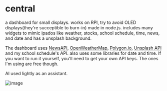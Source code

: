 # central
a dashboard for small displays.
works on RPI, try to avoid OLED displays(they're succeptible to burn-in)
made in node.js. includes many widgets to mimic ipados like weather, stocks, school schedule, time, news, and date and has a unsplash background.

The dashboard uses [NewsAPI](https://newsapi.org/), [OpenWeatherMap](https://openweathermap.org/), [Polygon.io](https://polygon.io/), [Unsplash API](https://unsplash.com/developers) and my school schedule's API. also uses some libraries for date and time. If you want to run it yourself, you'll need to get your own API keys. The ones I'm using are free though.

AI used lightly as an assistant.

![image](https://github.com/user-attachments/assets/f0874b4d-7ff0-44f2-a0bd-5b8f5ea91f40)
